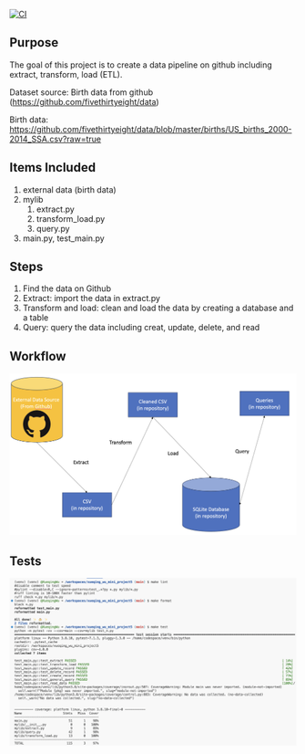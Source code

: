 [![CI](https://github.com/nogibjj/xueqing_wu_mini_project5/actions/workflows/cicd.yml/badge.svg)](https://github.com/nogibjj/xueqing_wu_mini_project5/actions/workflows/cicd.yml)

## Purpose
The goal of this project is to create a data pipeline on github including extract, transform, load (ETL).

Dataset source: Birth data from github (https://github.com/fivethirtyeight/data)

Birth data: https://github.com/fivethirtyeight/data/blob/master/births/US_births_2000-2014_SSA.csv?raw=true

## Items Included
1. external data (birth data)
1. mylib
    1. extract.py
    1. transform_load.py
    1. query.py
1. main.py, test_main.py

## Steps
1. Find the data on Github
1. Extract: import the data in extract.py
1. Transform and load: clean and load the data by creating a database and a table
1. Query: query the data including creat, update, delete, and read

## Workflow
![Workflow](Graphs/Workflow.png)

## Tests
![Tests](Graphs/Test.png)

